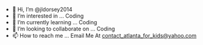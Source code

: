- 👋 Hi, I’m @jldorsey2014
- 👀 I’m interested in ... Coding
- 🌱 I’m currently learning ... Coding
- 💞️ I’m looking to collaborate on ... Coding
- 📫 How to reach me ... Email Me At contact_atlanta_for_kids@yahoo.com

<!---
jldorsey2014/jldorsey2014 is a ✨ special ✨ repository because its `README.md` (this file) appears on your GitHub profile.
You can click the Preview link to take a look at your changes.
--->
